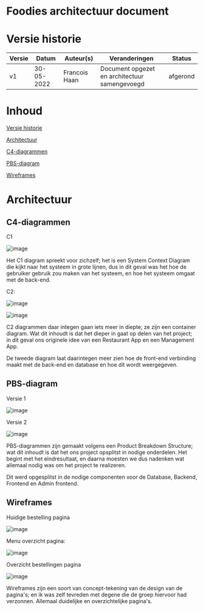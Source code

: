 # Foodies architectuur document

# Versie historie

| **Versie** | **Datum** | **Auteur(s)** | **Veranderingen** | **Status** |
| --- | --- | --- | --- | --- |
| v1 | 30-05-2022 | Francois Haan | Document opgezet en architectuur samengevoegd | afgerond |

# Inhoud

[Versie historie](#_Toc104814172)

[Architectuur](#_Toc104814173)

[C4-diagrammen](#_Toc104814174)

[PBS-diagram](#_Toc104814175)

[Wireframes](#_Toc104814176)

# Architectuur

## C4-diagrammen

C1

![image](https://user-images.githubusercontent.com/84009857/174651507-a6686b79-1886-4f85-9342-af04e75b6bea.png)

Het C1 diagram spreekt voor zichzelf; het is een System Context Diagram die kijkt naar het systeem in grote lijnen, dus in dit geval was het hoe de gebruiker gebruik zou maken van het systeem, en hoe het systeem omgaat met de back-end.

C2:

![image](https://user-images.githubusercontent.com/84009857/174651325-6eb82d2f-b45e-43a6-ad0b-8b9ac6119f0d.png)

![image](https://user-images.githubusercontent.com/84009857/174651329-324bffd6-2048-4d3f-9b26-aa20e03f244c.png)

C2 diagrammen daar integen gaan iets meer in diepte; ze zijn een container diagram. Wat dit inhoudt is dat het dieper in gaat op delen van het project; in dit geval ons originele idee van een Restaurant App en een Management App. 

De tweede diagram laat daarintegen meer zien hoe de front-end verbinding maakt met de back-end en database en hoe dit wordt weergegeven.  

## PBS-diagram

Versie 1

![image](https://user-images.githubusercontent.com/84009857/174651344-0a76e3e0-cb61-42d6-8989-9a72dd51b025.png)

Versie 2

![image](https://user-images.githubusercontent.com/84009857/174651358-a9cb2518-1935-4521-9cbb-04b4ce574dab.png)

PBS-diagrammen zijn gemaakt volgens een Product Breakdown Structure; wat dit inhoudt is dat het ons project opsplitst in nodige onderdelen. Het begint met het eindresultaat, en daarna moesten we dus nadenken wat allemaal nodig was om het project te realizeren. 

Dit werd opgesplitst in de nodige componenten voor de Database, Backend, Frontend en Admin frontend.

## Wireframes

Huidige bestelling pagina

![image](https://user-images.githubusercontent.com/84009857/174651382-848ae283-330c-4a40-8b65-331358c781fb.png)

Menu overzicht pagina:

![image](https://user-images.githubusercontent.com/84009857/174651392-da0cf0b5-f791-4944-927f-accdbc8f5726.png)

Overzicht bestellingen pagina

![image](https://user-images.githubusercontent.com/84009857/174651396-bfb90ae6-3155-4e5c-8325-ba254acfb768.png)

Wireframes zijn een soort van concept-tekening van de design van de pagina's; en ik was zelf tevreden met degene die de groep hiervoor had verzonnen. Allemaal duidelijke en overzichtelijke pagina's.
